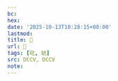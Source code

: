 ```yaml
---
bc:
hex:
date: '2025-10-13T10:28:15+08:00'
lastmod:
title: 􃄕
url: 􃄕
tags: [矻, 硈]
src: DCCV, DCCV
note:
---
```

